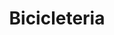 ---
title: "Bicicleteria"
url: /ciudad-autonoma-de-buenos-aires/bicicleteria-carhue/
shop: bicicleta
---